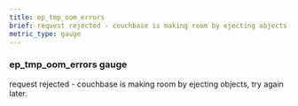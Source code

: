 ```yaml
---
title: ep_tmp_oom_errors
brief: request rejected - couchbase is making room by ejecting objects, try again later
metric_type: gauge
---
```

### ep_tmp_oom_errors gauge

request rejected - couchbase is making room by ejecting objects, try again later.